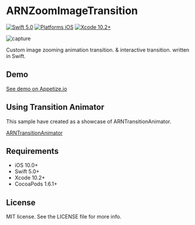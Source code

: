# ARNZoomImageTransition

[![Swift 5.0](https://img.shields.io/badge/Swift-5.0-orange.svg?style=flat)](https://developer.apple.com/swift/)
[![Platforms iOS](https://img.shields.io/badge/Platforms-iOS-lightgray.svg?style=flat)](https://developer.apple.com/swift/)
[![Xcode 10.2+](https://img.shields.io/badge/Xcode-10.2+-blue.svg?style=flat)](https://developer.apple.com/swift/)

![capture](capture.gif "capture")

Custom image zooming animation transition. & interactive transition. written in Swift.

## Demo

[See demo on Appetize.io](https://appetize.io/app/7z0pzg1ntzbyef47e0rjpmck2g?device=iphone5s&scale=75&orientation=portrait&osVersion=9.2)

## Using Transition Animator

This sample have created as a showcase of ARNTransitionAnimator.

[ARNTransitionAnimator](https://github.com/xxxAIRINxxx/ARNTransitionAnimator)


## Requirements

* iOS 10.0+
* Swift 5.0+
* Xcode 10.2+
* CocoaPods 1.6.1+

## License

MIT license. See the LICENSE file for more info.
